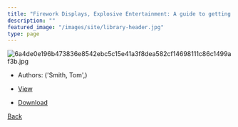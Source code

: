 ```yaml
---
title: "Firework Displays, Explosive Entertainment: A guide to getting the most from your firework display for designers, firers and event organisers"
description: ""
featured_image: "/images/site/library-header.jpg"
type: page
---
```


![6a4de0e196b473836e8542ebc5c15e41a3f8dea582cf14698111c86c1499af3b.jpg](https://drive.google.com/uc?export=view&id=1wuGzvtLTuw0PDYvbsWDkgd_nipNu0_M3)
* Authors: ('Smith, Tom',)
* [View](https://drive.google.com/uc?export=view&id=12WWFv2KAeLdQsjfL9Cm-0KHKK5UwoCR3)

* [Download](https://drive.google.com/uc?export=download&id=12WWFv2KAeLdQsjfL9Cm-0KHKK5UwoCR3)

[Back](http://localhost:1313/library/ebooks/
)